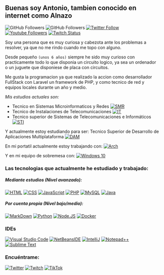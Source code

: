 ## Buenas soy Antonio, tambien conocido en internet como Alnazo

![GitHub Followers](https://img.shields.io/github/followers/alnazo?style=social)
![GitHub Followers](https://img.shields.io/github/stars/alnazo?style=social)
[![Twitter Follow](https://img.shields.io/twitter/follow/Antonio3_96?style=social)](https://twitter.com/Antonio3_96)
[![Youtube Followers](https://img.shields.io/youtube/channel/subscribers/UCo7yVjVEqvItGadiTBMjhGg?style=social)](https://www.youtube.com/@alnazo)
[![Twitch Status](https://img.shields.io/twitch/status/alnazo?style=social)](https://twitch.com/alnazo)

Soy una persona que es muy curiosa y cabezota ante los problemas a resolver, ya que no me rindo cuando me topo con alguno.

Desde pequeño `(unos 6 años)` siempre he sido muy curioso con practicamente todo lo que disponia un circuito logico, ya sea un ordenador o un juguete que disponiese de placa con circuitos.

Me gusta la programacion ya que realizado la accion como desarrollador FullStack con Laravel un framework de PHP, y como tecnico de red y equipos locales durante un año y medio.

*Mis estudios actuales son:*
 - Tecnico en Sistemas Microinformaticos y Redes [![SMR](https://img.shields.io/badge/-SMR-red)](./README.md)
 - Tecnico de Instalaciones de Telecomunicaciones [![IT](https://img.shields.io/badge/-IT-635252)](./README.md)
 - Tecnico superior de Sistemas de Telecomunicaciones e Informáticos [![STI](https://img.shields.io/badge/-STI-blue)](./README.md)

Y actualmente estoy estudiando para ser: Tecnico Superior de Desarrollo de Aplicaciones Multiplataforma [![DAM](https://img.shields.io/badge/-DAM-orange)](./README.md)

En mi portatil actualmente estoy trabajando con: [![Arch](https://img.shields.io/badge/Arch%20Linux-1793D1?logo=arch-linux&logoColor=fff&style=for-the-badge)](./README.md)

Y en mi equipo de sobremesa con: [![Windows 10](https://img.shields.io/badge/Windows_10-0078D6?style=for-the-badge&logo=windows&logoColor=white)](./README.md)

### Las tecnologias que actualmente he estudiado y trabajado:

##### Mediante estudios (Nivel avanzado):

[![HTML](https://img.shields.io/badge/HTML5-E34F26?style=for-the-badge&logo=html5&logoColor=white)](./README.md)
[![CSS](https://img.shields.io/badge/CSS3-1572B6?style=for-the-badge&logo=css3&logoColor=white)](./README.md)
[![JavaScript](https://img.shields.io/badge/JavaScript-F7DF1E?style=for-the-badge&logo=javascript&logoColor=black)](./README.md)
[![PHP](https://img.shields.io/badge/php-%23777BB4.svg?style=for-the-badge&logo=php&logoColor=white)](./README.md)
[![MySQL](https://img.shields.io/badge/MySQL-005C84?style=for-the-badge&logo=mysql&logoColor=white)](./README.md)
[![Java](https://img.shields.io/badge/Java-ED8B00?style=for-the-badge&logo=java&logoColor=white)](./README.md)

##### Por cuenta propia (Nivel bajo/medio):

[![MarkDown](https://img.shields.io/badge/Markdown-000000?style=for-the-badge&logo=markdown&logoColor=white)](./README.md)
[![Python](https://img.shields.io/badge/python-3670A0?style=for-the-badge&logo=python&logoColor=ffdd54)](./README.md)
[![Node.JS](https://img.shields.io/badge/Node.JS-339933?style=for-the-badge&logo=node.js&logoColor=white&labelColor=101010)](./README.md)
[![Docker](https://img.shields.io/badge/docker-0396C0?style=for-the-badge&logo=docker&logoColor=white&labelColor=101010)](./README.md)


### IDEs
[![Visual Studio Code](https://img.shields.io/badge/Visual_Studio_Code-0078D4?style=for-the-badge&logo=visual%20studio%20code&logoColor=white)](./README.md)
[![NetBeansIDE](https://img.shields.io/badge/NetBeans_IDE-1B6AC6.svg?style=for-the-badge&logo=apache-netbeans-ide&logoColor=white)](./README.md)
[![IntelliJ](https://img.shields.io/badge/IntelliJ_IDEA-000000.svg?style=for-the-badge&logo=intellij-idea&logoColor=white)](./README.md)
[![Notepad++](https://img.shields.io/badge/Notepad++-90E59A.svg?style=for-the-badge&logo=notepad%2b%2b&logoColor=black)](./README.md)
[![Sublime Text](https://img.shields.io/badge/sublime_text-%23575757.svg?style=for-the-badge&logo=sublime-text&logoColor=important)](./README.md)

### Encuéntrame:

[![Twitter](https://img.shields.io/badge/Twitter-@antonio3_96-1DA1F2?style=for-the-badge&logo=twitter&logoColor=white&labelColor=101010)](https://twitter.com/antonio3_96)
[![Twitch](https://img.shields.io/badge/Twitch-alnazo-9146FF?style=for-the-badge&logo=twitch&logoColor=white&labelColor=101010)](https://twitch.com/alnazo)
[![TikTok](https://img.shields.io/badge/TikTok-@antonio3_96-C32645?style=for-the-badge&logo=tiktok&logoColor=white&labelColor=101010)](https://www.tiktok.com/@antonio3_96)
